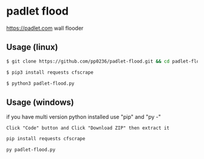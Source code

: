 # padlet flood
https://padlet.com wall flooder

## Usage (linux)
```sh
$ git clone https://github.com/pp0236/padlet-flood.git && cd padlet-flood
```  
```sh
$ pip3 install requests cfscrape
```
```sh
$ python3 padlet-flood.py
```

## Usage (windows)
if you have multi version python installed use "pip<python version>" and "py -<python version>"
```
Click "Code" button and Click "Download ZIP" then extract it
```  
```sh
pip install requests cfscrape
```  
```sh
py padlet-flood.py
```  

